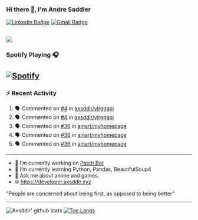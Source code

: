 ### Hi there 👋, I'm Andre Saddler
[![Linkedin Badge](https://img.shields.io/badge/-andrexsaddler-blue?style=flat-square&logo=Linkedin&logoColor=white&link=https://www.linkedin.com/in/andrexsaddler/)](https://www.linkedin.com/in/andrexsaddler/)
[![Gmail Badge](https://img.shields.io/badge/-contact@rehkloos.com-c14438?style=flat-square&logo=Gmail&logoColor=white&link=mailto:contact@rehkloos.com)](mailto:contact@rehkloos.com)

![](https://komarev.com/ghpvc/?username=axsddlr&color=dc143c)
---
### Spotify Playing 🎧

[![Spotify](https://novatorem.rehkloos.vercel.app/api/spotify)](https://open.spotify.com/user/Rehkloos)
---

### :zap: Recent Activity

<!--START_SECTION:activity-->
1. 🗣 Commented on [#4](https://github.com/axsddlr/vlrggapi/issues/4) in [axsddlr/vlrggapi](https://github.com/axsddlr/vlrggapi)
2. 🗣 Commented on [#4](https://github.com/axsddlr/vlrggapi/issues/4) in [axsddlr/vlrggapi](https://github.com/axsddlr/vlrggapi)
3. 🗣 Commented on [#36](https://github.com/ajnart/myhomepage/issues/36) in [ajnart/myhomepage](https://github.com/ajnart/myhomepage)
4. 🗣 Commented on [#36](https://github.com/ajnart/myhomepage/issues/36) in [ajnart/myhomepage](https://github.com/ajnart/myhomepage)
5. 🗣 Commented on [#36](https://github.com/ajnart/myhomepage/issues/36) in [ajnart/myhomepage](https://github.com/ajnart/myhomepage)
<!--END_SECTION:activity-->

---

- 🔭 I’m currently working on [Patch Bot](https://github.com/axsddlr/patch_bot)
- 🌱 I’m currently learning Python, Pandas, BeautifulSoup4
- 💬 Ask me about anime and games.
- 🌐 https://developer.axsddlr.xyz

"People are concerned about being first, as opposed to being better"

---
![Axsddlr' github stats](https://github-readme-stats.vercel.app/api?username=axsddlr&count_private=true)
[![Top Langs](https://github-readme-stats.vercel.app/api/top-langs/?username=axsddlr&layout=compact)](https://github.com/anuraghazra/github-readme-stats)
